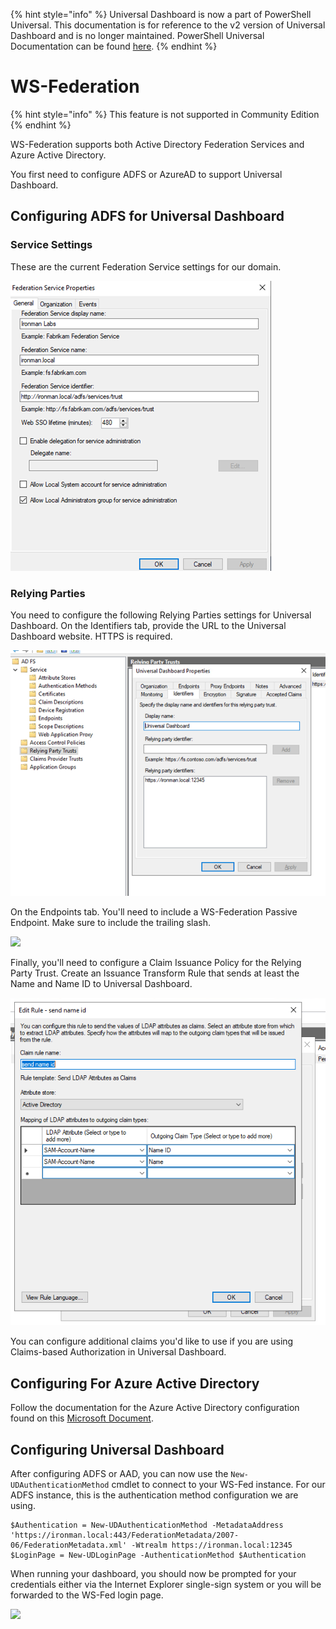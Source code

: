 ﻿{% hint style="info" %}
Universal Dashboard is now a part of PowerShell Universal. This documentation is for reference to the v2 version of Universal Dashboard and is no longer maintained. PowerShell Universal Documentation can be found [here](https://docs.ironmansoftware.com).
{% endhint %}


# WS-Federation

{% hint style="info" %}
This feature is not supported in Community Edition
{% endhint %}

WS-Federation supports both Active Directory Federation Services and Azure Active Directory.

You first need to configure ADFS or AzureAD to support Universal Dashboard.

## Configuring ADFS for Universal Dashboard

### Service Settings

These are the current Federation Service settings for our domain.

![](../../.gitbook/assets/image%20%2849%29%20%281%29.png)

### Relying Parties

You need to configure the following Relying Parties settings for Universal Dashboard. On the Identifiers tab, provide the URL to the Universal Dashboard website. HTTPS is required.

![](../../.gitbook/assets/image%20%2855%29.png)

On the Endpoints tab. You'll need to include a WS-Federation Passive Endpoint. Make sure to include the trailing slash.

![](../../.gitbook/assets/image%20%287%29.png)

Finally, you'll need to configure a Claim Issuance Policy for the Relying Party Trust. Create an Issuance Transform Rule that sends at least the Name and Name ID to Universal Dashboard.

![](../../.gitbook/assets/image%20%2863%29.png)

You can configure additional claims you'd like to use if you are using Claims-based Authorization in Universal Dashboard.

## Configuring For Azure Active Directory

Follow the documentation for the Azure Active Directory configuration found on this [Microsoft Document](https://docs.microsoft.com/en-us/aspnet/core/security/authentication/ws-federation?view=aspnetcore-2.2#azure-active-directory).

## Configuring Universal Dashboard

After configuring ADFS or AAD, you can now use the `New-UDAuthenticationMethod` cmdlet to connect to your WS-Fed instance. For our ADFS instance, this is the authentication method configuration we are using.

```text
$Authentication = New-UDAuthenticationMethod -MetadataAddress 'https://ironman.local:443/FederationMetadata/2007-06/FederationMetadata.xml' -Wtrealm https://ironman.local:12345
$LoginPage = New-UDLoginPage -AuthenticationMethod $Authentication
```

When running your dashboard, you should now be prompted for your credentials either via the Internet Explorer single-sign system or you will be forwarded to the WS-Fed login page.

![](../../.gitbook/assets/image%20%2839%29.png)



